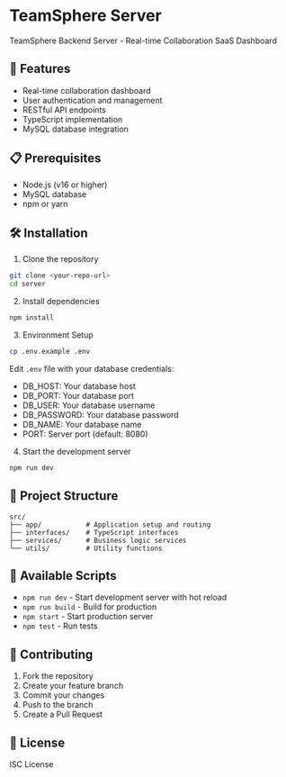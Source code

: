 # TeamSphere Server

TeamSphere Backend Server - Real-time Collaboration SaaS Dashboard

## 🚀 Features

- Real-time collaboration dashboard
- User authentication and management
- RESTful API endpoints
- TypeScript implementation
- MySQL database integration

## 📋 Prerequisites

- Node.js (v16 or higher)
- MySQL database
- npm or yarn

## 🛠️ Installation

1. Clone the repository
```bash
git clone <your-repo-url>
cd server
```

2. Install dependencies
```bash
npm install
```

3. Environment Setup
```bash
cp .env.example .env
```
Edit `.env` file with your database credentials:
- DB_HOST: Your database host
- DB_PORT: Your database port
- DB_USER: Your database username
- DB_PASSWORD: Your database password
- DB_NAME: Your database name
- PORT: Server port (default: 8080)

4. Start the development server
```bash
npm run dev
```

## 📁 Project Structure

```
src/
├── app/           # Application setup and routing
├── interfaces/    # TypeScript interfaces
├── services/      # Business logic services
└── utils/         # Utility functions
```

## 🔧 Available Scripts

- `npm run dev` - Start development server with hot reload
- `npm run build` - Build for production
- `npm start` - Start production server
- `npm test` - Run tests

## 🤝 Contributing

1. Fork the repository
2. Create your feature branch
3. Commit your changes
4. Push to the branch
5. Create a Pull Request

## 📄 License

ISC License
